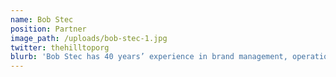 ```yaml
---
name: Bob Stec
position: Partner
image_path: /uploads/bob-stec-1.jpg
twitter: thehilltoporg
blurb: 'Bob Stec has 40 years’ experience in brand management, operational management, strategic positioning and business development. For the last 30 years he has held senior level responsibilities for multiple companies in the apparel and home furnishing categories. His experience spans both public and private companies in variety of business environments from operating divisions, corporate, leveraged, distressed, turnaround and private equity. Bob was trained at VF Corporation working at both the divisional and corporate levels. He has worked in an operating capacity for several private equity partners as well as a host of iconic brands from Wrangler, Lee, Stetson, London Fog, Tommy Bahama, Dockers and Marithe+Francois Girbaud on both a domestic and global basis. Bob has also served as a Professor of Management at Appalachian State University focusing on Strategic Management and Leadership, as a business mentor for emerging entrepreneurs at XRC Business Accelerator in NYC, at Launch Greensboro and as a sector expert in apparel and home furnishings for companies such as Emerisque Brands; Hicks, Muse, Tate and Furst and Sun Capital Partners.' *Email Bob at [bob@hilltopalliance.com](mailto: bob@hilltopalliance.com).*
---
```

